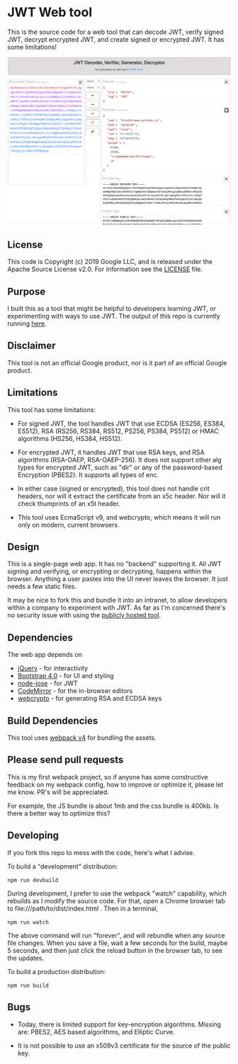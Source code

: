 # JWT Web tool

This is the source code for a web tool that can decode JWT, verify signed JWT,
decrypt encrypted JWT, and create signed or encrypted JWT. It has some
limitations!

![screengrab](images/screenshot-20191115-083624.png)

## License

This code is Copyright (c) 2019 Google LLC, and is released under the Apache
Source License v2.0. For information see the [LICENSE](LICENSE) file.

## Purpose

I built this as a tool that might be helpful to developers learning JWT, or
experimenting with ways to use JWT.  The output of this repo is currently
running [here](https://dinochiesa.github.io/jwt/).

## Disclaimer

This tool is not an official Google product, nor is it part of an official
Google product.

## Limitations

This tool has some limitations:
 - For signed JWT, the tool handles JWT that use ECDSA (ES256, ES384, ES512),
   RSA (RS256, RS384, RS512, PS256, PS384, PS512) or HMAC algorithms (HS256,
   HS384, HS512).

 - For encrypted JWT, it handles JWT that use RSA keys, and RSA algorithms
   (RSA-OAEP, RSA-OAEP-256). It does not support other alg types for encrypted
   JWT, such as "dir" or any of the password-based Encryption (PBES2). It
   supports all types of enc.

 - In either case (signed or encrypted), this tool does not handle crit headers,
   nor will it extract the certificate from an x5c header. Nor will it check
   thumprints of an x5t header.

 - This tool uses EcmaScript v9, and webcrypto, which means it will run only on
   modern, current browsers.

## Design

This is a single-page web app. It has no "backend" supporting it. All JWT
signing and verifying, or encrypting or decrypting, happens within the browser.
Anything a user pastes into the UI never leaves the browser. It just needs a few
static files.

It may be nice to fork this and bundle it into an intranet, to
allow developers within a company to experiment with JWT. As far as I'm
concerned there's no security issue with using the [publicly hosted tool](https://dinochiesa.github.io/jwt/).

## Dependencies

The web app depends on
* [jQuery](https://jquery.com/) - for interactivity
* [Bootstrap 4.0](https://getbootstrap.com/) - for UI and styling
* [node-jose](https://github.com/cisco/node-jose) - for JWT
* [CodeMirror](https://codemirror.net/) - for the in-browser editors
* [webcrypto](https://developer.mozilla.org/en-US/docs/Web/API/Web_Crypto_API) - for generating RSA and ECDSA keys


## Build Dependencies

This tool uses [webpack v4](https://webpack.js.org/) for bundling the assets.


## Please send pull requests

This is my first webpack project, so if anyone has some constructive feedback on
my webpack config, how to improve or optimize it, please let me know.  PR's will be
appreciated.

For example, the JS bundle is about 1mb and the css bundle is 400kb.  Is there a
better way to optimize this?


## Developing

If you fork this repo to mess with the code, here's what I advise.

To build a "development" distribution:

```
npm run devbuild
```

During development, I prefer to use the webpack "watch" capability, which
rebuilds as I modify the source code. For that, open a Chrome browser tab to
file:///path/to/dist/index.html .  Then in a terminal,

```
npm run watch
```

The above command will run "forever", and will rebundle when any source file
changes. When you save a file, wait a few seconds for the build, maybe 5
seconds, and then just click the reload button in the browser tab, to see the
updates.


To build a production distribution:

```
npm run build
```

## Bugs

* Today, there is limited support for key-encryption algorithms. Missing are: PBES2, AES based algorithms, and Elliptic Curve.

* It is not possible to use an x509v3 certificate for the source of the public key.
